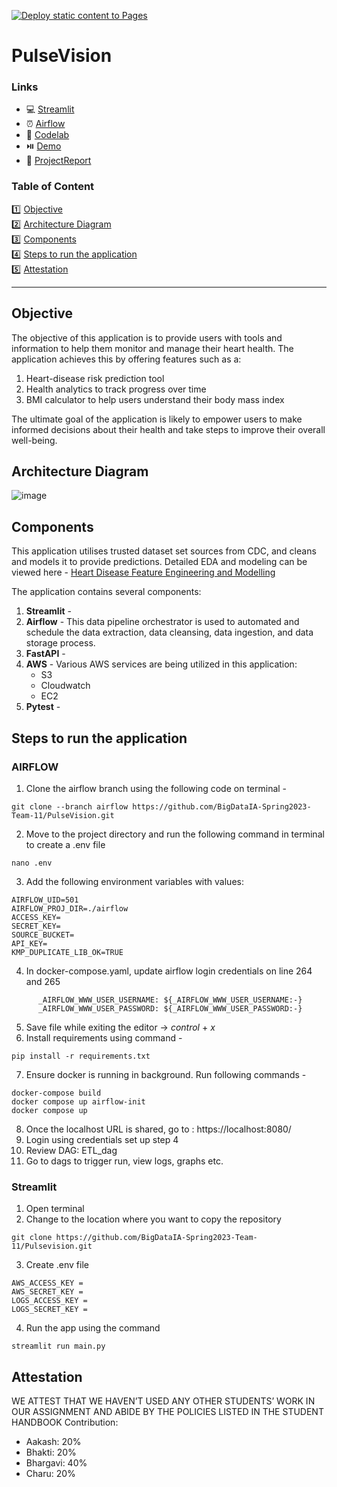 [![Deploy static content to Pages](https://github.com/UKEYBHAKTI002922939/PulseVision-1/actions/workflows/static.yml/badge.svg)](https://github.com/UKEYBHAKTI002922939/PulseVision-1/actions/workflows/static.yml)

# PulseVision

### Links
<ul>
<li>💻 <a href="#">Streamlit</a> </li>
<li>⏰ <a href="http://23.21.117.161:8080/home">Airflow</a> </li>
<li>📖 <a href="https://codelabs-preview.appspot.com/?file_id=14YRHzjXPtdIUmMqmMg9HLaYiHnN5_9LNUB0Zvr-s294#0">Codelab </a> </li>
<li> ⏯️  <a href="#">Demo </a> </li>
<li>📖 <a href="https://github.com/BigDataIA-Spring2023-Team-11/PulseVision/blob/main/Documentation/Pulse%20Vision.pdf">ProjectReport </a> </li>
</ul>



### Table of Content

1️⃣ [Objective](#objective) <br>
2️⃣ [Architecture Diagram](#architecture-diagram) <br>
3️⃣ [Components](#components) <br>
4️⃣ [Steps to run the application](#steps-to-run-the-application) <br>
5️⃣ [Attestation](#attestation) <br>

___


## Objective
The objective of this application is to provide users with tools and information to help them monitor and manage their heart health. The application achieves this by offering features such as a:
1. Heart-disease risk prediction tool
2. Health analytics to track progress over time
3. BMI calculator to help users understand their body mass index

The ultimate goal of the application is likely to empower users to make informed decisions about their health and take steps to improve their overall well-being.

## Architecture Diagram
![image](https://github.com/UKEYBHAKTI002922939/PulseVision-1/blob/main/architecture_Diagram/cloud_architecture.png)


## Components
This application utilises trusted dataset set sources from CDC, and cleans and models it to provide predictions.
Detailed EDA and modeling can be viewed here - [Heart Disease Feature Engineering and Modelling](modeling/Heart_Disease_Feature_Engineering_and_Modeling.ipynb)

The application contains several components:
1. **Streamlit** - 
2. **Airflow** - This data pipeline orchestrator is used to automated and schedule the data extraction, data cleansing, data ingestion, and data storage process.   
3. **FastAPI** - 
4. **AWS** - Various AWS services are being utilized in this application:
    * S3 
    * Cloudwatch
    * EC2
5. **Pytest** - 


## Steps to run the application
### AIRFLOW

1. Clone the airflow branch using the following code on terminal - 
````
git clone --branch airflow https://github.com/BigDataIA-Spring2023-Team-11/PulseVision.git
````
2. Move to the project directory and run the following command in terminal to create a .env file
````
nano .env
````
3. Add the following environment variables with values:
```
AIRFLOW_UID=501
AIRFLOW_PROJ_DIR=./airflow
ACCESS_KEY=
SECRET_KEY=
SOURCE_BUCKET=
API_KEY=
KMP_DUPLICATE_LIB_OK=TRUE
```
4. In docker-compose.yaml, update airflow login credentials on line 264 and 265
```commandline
      _AIRFLOW_WWW_USER_USERNAME: ${_AIRFLOW_WWW_USER_USERNAME:-}
      _AIRFLOW_WWW_USER_PASSWORD: ${_AIRFLOW_WWW_USER_PASSWORD:-}
```
5. Save file while exiting the editor -> *control* + *x*
6. Install requirements using command - 
```commandline
pip install -r requirements.txt
```
7. Ensure docker is running in background. Run following commands - 
```commandline
docker-compose build
docker compose up airflow-init
docker compose up
```
8. Once the localhost URL is shared, go to : https://localhost:8080/
9. Login using credentials set up step 4
10. Review DAG: ETL_dag
11. Go to dags to trigger run, view logs, graphs etc.


### Streamlit
1. Open terminal
2. Change to the location where you want to copy the repository
```commandline
git clone https://github.com/BigDataIA-Spring2023-Team-11/Pulsevision.git
```
3. Create .env file
```commandline
AWS_ACCESS_KEY =
AWS_SECRET_KEY =
LOGS_ACCESS_KEY =
LOGS_SECRET_KEY =
```
4. Run the app using the command
```commandline
streamlit run main.py
```

## Attestation
WE ATTEST THAT WE HAVEN’T USED ANY OTHER STUDENTS’ WORK IN OUR ASSIGNMENT
AND ABIDE BY THE POLICIES LISTED IN THE STUDENT HANDBOOK
Contribution:
<ul>
<li>Aakash: 20%</li>
<li>Bhakti: 20%</li>
<li>Bhargavi: 40%</li>
<li>Charu: 20%</li>
</ul>


